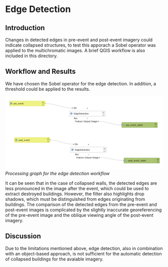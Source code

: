 
# Edge Detection

## Introduction

Changes in detected edges in pre-event and post-event imagery could indicate collapsed structures, to test this apporach a Sobel operator was applied to the multichromatic images. A brief QGIS workflow is also included in this directory.


## Workflow and Results

We have chosen the Sobel operator for the edge detection. In addition, a threshold could be applied to the results.

![Processing graph of the ](edge_detection_model.png)
*Processing graph for the edge detection workflow*

It can be seen that in the case of collapsed walls, the detected edges are less pronounced in the image after the event, which could be used to extract destroyed buildings. However, the filter also highlights drop shadows, which must be distinguished from edges originating from buildings. The comparison of the detected edges from the pre-event and post-event images is complicated by the slightly inaccurate georeferencing of the pre-event image and the oblique viewing angle of the post-event imagery.


## Discussion

Due to the limitations mentioned above, edge detection, also in combination with an object-based approach, is not sufficient for the automatic detection of collapsed buildings for the avaiable imagery.
